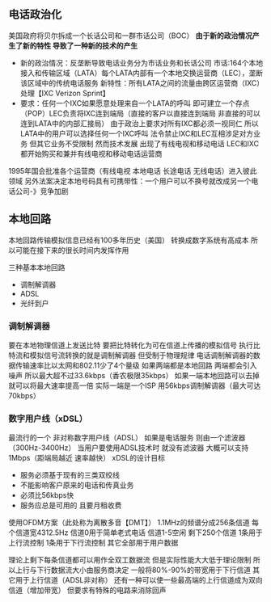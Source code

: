 ## 电话政治化
美国政府将贝尔拆成一个长话公司和一群市话公司（BOC）
**由于新的政治情况产生了新的特性 导致了一种新的技术的产生**
- 新的政治情况：反垄断导致电话业务分为市话业务和长话公司
市话:164个本地接入和传输区域（LATA）每个LATA内部有一个本地交换运营商（LEC），垄断该区域中的传统电话服务
新特性：所有LATA之间的流量由跨区运营商（IXC）处理【IXC Verizon Sprint】
- 要求：任何一个IXC如果愿意处理来自一个LATA的呼叫 即可建立一个存点（POP）LEC负责将IXC连到端局（直接的客户以直接连到端局 非直接的可以连到LATA中的内部汇接局）
由于政治上要求对所有IXC都必须一视同仁 所以LATA中的用户可以选择任何一个IXC呼叫
法令禁止IXC和LEC互相涉足对方业务 
但其它业务不受限制
然而技术发展 出现了有线电视和移动电话 LEC和IXC都开始购买和兼并有线电视和移动电话运营商

1995年国会批准各个运营商（有线电视 本地电话 长途电话 无线电话）进入彼此领域
另外法案决定本地号码具有可携带性：一个用户可以不换号就改成另一个电话公司-》竞争加剧

## 本地回路
本地回路传输模拟信息已经有100多年历史（美国） 转换成数字系统有高成本 所以可能在接下来的很长时间内发挥作用

三种基本本地回路
- 调制解调器
- ADSL
- 光纤到户
### 调制解调器
要在本地物理信道上发送比特 要把比特转化为可在信道上传播的模拟信号
执行比特流和模拟信号流转换的就是调制解调器
但受制于物理规律
电话调制解调器的数据传输速率比以太网和802.11少了4个量级
如果两端都是本地回路 两端都会引入噪声 所以最大超不过33.6kbps（香农极限35kbps）
如果一端本地回路可以去掉 就可以将最大速率提高一倍
实际一端是一个ISP 用56kbps调制解调器（最大可达70kbps）

### 数字用户线（xDSL）
最流行的一个 非对称数字用户线（ADSL）
如果是电话服务 则由一个滤波器（300Hz-3400Hz）
当用户要使用ADSL技术时 就没有滤波器 大概可以支持1Mbps（距端局越近 速率越快）
xDSL的设计目标
- 服务必须基于现有的三类双绞线
- 不能影响客户原来的电话和传真业务
- 必须比56kbps快
- 服务应总是可用的 且要月租收费

使用OFDM方案（此处称为离散多音【DMT】）
1.1MHz的频谱分成256条信道 每个信道宽4312.5Hz
信道0用于简单老式电话
信道1-5空闲
剩下250个信道 1条用于上行流控制 1条用于下行流控制 其它全部用于用户数据

理论上剩下每条信道都可以用作全双工数据流 但是实际性能大大低于理论限制
所以上行与下行数据流大小由服务商决定 一般将80%-90%的带宽用于下行信道 其它用于上行信道（ADSL非对称）
还有一种可以使一些最高端的上行信道成为双向信道（增加带宽）
但要求有特殊的电路来消除回声















